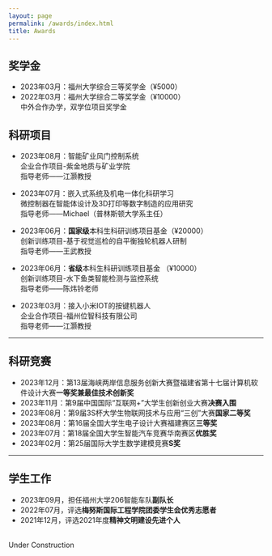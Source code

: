```yaml
---
layout: page
permalink: /awards/index.html
title: Awards
---
```


## 奖学金

- 2023年03月：福州大学综合三等奖学金（¥5000）
- 2022年03月：福州大学综合二等奖学金（¥10000）
<br>中外合作办学，双学位项目奖学金

## 科研项目

- 2023年08月：智能矿业风门控制系统
<br>企业合作项目-紫金地质与矿业学院
<br>指导老师——江灏教授

- 2023年07月：嵌入式系统及机电一体化科研学习
<br>微控制器在智能体设计及3D打印等数字制造的应用研究
<br>指导老师——Michael（普林斯顿大学系主任）

- 2023年06月：**国家级**本科生科研训练项目基金（¥20000）
<br>创新训练项目-基于视觉巡检的自平衡独轮机器人研制
<br>指导老师——王武教授

- 2023年06月：**省级**本科生科研训练项目基金  （¥10000）
<br>创新训练项目-水下鱼类智能检测与监控系统
<br>指导老师——陈炜铃老师

- 2023年03月：接入小米IOT的按键机器人
<br>企业合作项目-福州位智科技有限公司
<br>指导老师——江灏教授

---

## 科研竞赛

- 2023年12月：第13届海峡两岸信息服务创新大赛暨福建省第十七届计算机软件设计大赛**一等奖兼最佳技术创新奖**
- 2023年11月：第9届中国国际“互联网+”大学生创新创业大赛**决赛入围**
- 2023年08月：第9届3S杯大学生物联网技术与应用“三创”大赛**国家二等奖**
- 2023年08月：第16届全国大学生电子设计大赛福建赛区**三等奖**
- 2023年07月：第18届全国大学生智能汽车竞赛华南赛区**优胜奖**
- 2023年02月：第25届国际大学生数学建模竞赛**S奖**

---

## 学生工作

- 2023年09月，担任福州大学206智能车队**副队长**
- 2022年07月，评选**梅努斯国际工程学院团委学生会优秀志愿者**
- 2021年12月，评选2021年度**精神文明建设先进个人**

<br>Under Construction


